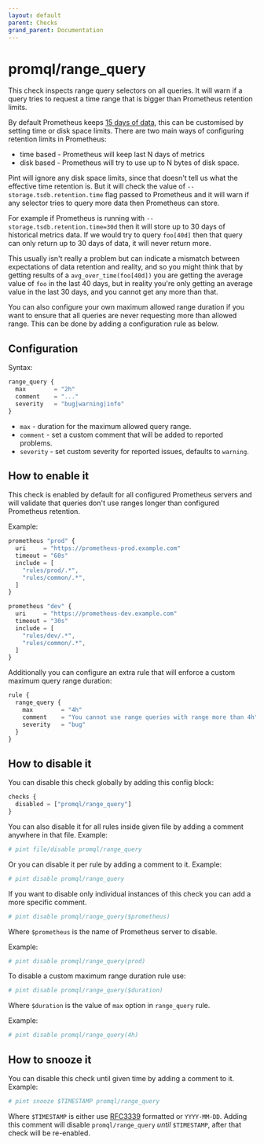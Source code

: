 ```yaml
---
layout: default
parent: Checks
grand_parent: Documentation
---
```


# promql/range_query

This check inspects range query selectors on all queries.
It will warn if a query tries to request a time range that
is bigger than Prometheus retention limits.

By default Prometheus keeps [15 days of data](https://prometheus.io/docs/prometheus/latest/storage/#operational-aspects),
this can be customised by setting time or disk space limits.
There are two main ways of configuring retention limits in Prometheus:

- time based - Prometheus will keep last N days of metrics
- disk based - Prometheus will try to use up to N bytes of disk space.

Pint will ignore any disk space limits, since that doesn't tell us
what the effective time retention is.
But it will check the value of `--storage.tsdb.retention.time` flag passed
to Prometheus and it will warn if any selector tries to query more
data then Prometheus can store.

For example if Prometheus is running with `--storage.tsdb.retention.time=30d`
then it will store up to 30 days of historical metrics data.
If we would try to query `foo[40d]` then that query can only return up
to 30 days of data, it will never return more.

This usually isn't really a problem but can indicate a mismatch between
expectations of data retention and reality, and so you might think that by
getting results of a `avg_over_time(foo[40d])` you are getting the average
value of `foo` in the last 40 days, but in reality you're only getting
an average value in the last 30 days, and you cannot get any more than that.

You can also configure your own maximum allowed range duration if you want
to ensure that all queries are never requesting more than allowed range.
This can be done by adding a configuration rule as below.

## Configuration

Syntax:

```js
range_query {
  max        = "2h"
  comment    = "..."
  severity   = "bug|warning|info"
}
```

- `max` - duration for the maximum allowed query range.
- `comment` - set a custom comment that will be added to reported problems.
- `severity` - set custom severity for reported issues, defaults to `warning`.

## How to enable it

This check is enabled by default for all configured Prometheus servers and will
validate that queries don't use ranges longer than configured Prometheus retention.

Example:

```js
prometheus "prod" {
  uri     = "https://prometheus-prod.example.com"
  timeout = "60s"
  include = [
    "rules/prod/.*",
    "rules/common/.*",
  ]
}

prometheus "dev" {
  uri     = "https://prometheus-dev.example.com"
  timeout = "30s"
  include = [
    "rules/dev/.*",
    "rules/common/.*",
  ]
}
```

Additionally you can configure an extra rule that will enforce a custom maximum
query range duration:

```js
rule {
  range_query {
    max        = "4h"
    comment    = "You cannot use range queries with range more than 4h"
    severity   = "bug"
  }
}
```

## How to disable it

You can disable this check globally by adding this config block:

```js
checks {
  disabled = ["promql/range_query"]
}
```

You can also disable it for all rules inside given file by adding
a comment anywhere in that file. Example:

```yaml
# pint file/disable promql/range_query
```

Or you can disable it per rule by adding a comment to it. Example:

```yaml
# pint disable promql/range_query
```

If you want to disable only individual instances of this check
you can add a more specific comment.

```yaml
# pint disable promql/range_query($prometheus)
```

Where `$prometheus` is the name of Prometheus server to disable.

Example:

```yaml
# pint disable promql/range_query(prod)
```

To disable a custom maximum range duration rule use:

```yaml
# pint disable promql/range_query($duration)
```

Where `$duration` is the value of `max` option in `range_query` rule.

Example:

```yaml
# pint disable promql/range_query(4h)
```

## How to snooze it

You can disable this check until given time by adding a comment to it. Example:

```yaml
# pint snooze $TIMESTAMP promql/range_query
```

Where `$TIMESTAMP` is either use [RFC3339](https://www.rfc-editor.org/rfc/rfc3339)
formatted or `YYYY-MM-DD`.
Adding this comment will disable `promql/range_query` _until_ `$TIMESTAMP`, after that
check will be re-enabled.
